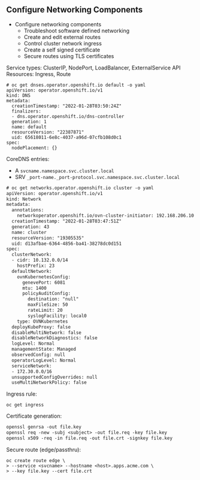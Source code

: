 ## Configure Networking Components ###
- Configure networking components
	- Troubleshoot software defined networking
	- Create and edit external routes
	- Control cluster network ingress
	- Create a self signed certificate
	- Secure routes using TLS certificates


Service types: ClusterIP, NodePort, LoadBalancer, ExternalService
API Resources: Ingress, Route

```
# oc get dnses.operator.openshift.io default -o yaml
apiVersion: operator.openshift.io/v1
kind: DNS
metadata:
  creationTimestamp: "2022-01-28T03:50:24Z"
  finalizers:
  - dns.operator.openshift.io/dns-controller
  generation: 1
  name: default
  resourceVersion: "22387871"
  uid: 65618011-6e8c-4037-a96d-07cfb108d0c1
spec:
  nodePlacement: {}

```
CoreDNS entries:
- A `svcname.namespace.svc.cluster.local`
- SRV `_port-name._port-protocol.svc.namespace.svc.cluster.local`

```diff
# oc get networks.operator.openshift.io cluster -o yaml
apiVersion: operator.openshift.io/v1
kind: Network
metadata:
  annotations:
    networkoperator.openshift.io/ovn-cluster-initiator: 192.168.206.10
  creationTimestamp: "2022-01-28T03:47:51Z"
  generation: 43
  name: cluster
  resourceVersion: "19305535"
  uid: d13afbae-6364-4856-ba41-38278dc0d151
spec:
  clusterNetwork:
  - cidr: 10.132.0.0/14
    hostPrefix: 23
  defaultNetwork:
    ovnKubernetesConfig:
      genevePort: 6081
      mtu: 1400
      policyAuditConfig:
        destination: "null"
        maxFileSize: 50
        rateLimit: 20
        syslogFacility: local0
    type: OVNKubernetes
  deployKubeProxy: false
  disableMultiNetwork: false
  disableNetworkDiagnostics: false
  logLevel: Normal
  managementState: Managed
  observedConfig: null
  operatorLogLevel: Normal
  serviceNetwork:
  - 172.30.0.0/16
  unsupportedConfigOverrides: null
  useMultiNetworkPolicy: false

```

Ingress rule:
```
oc get ingress
```

Certificate generation:
```diff
openssl genrsa -out file.key
openssl req -new -subj <subject> -out file.req -key file.key
openssl x509 -req -in file.req -out file.crt -signkey file.key
```

Secure route (edge/passthru):
```
oc create route edge \
> --service <svcname> --hostname <host>.apps.acme.com \
> --key file.key --cert file.crt
```
